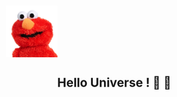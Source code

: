 <div aliign="center">
<img src="https://github.com/onlymachiavelli/onlymachiavelli/blob/main/elmo.png" width="120"/>
</div>
<h1 align="center">Hello Universe ! 👋 👋</h1>

